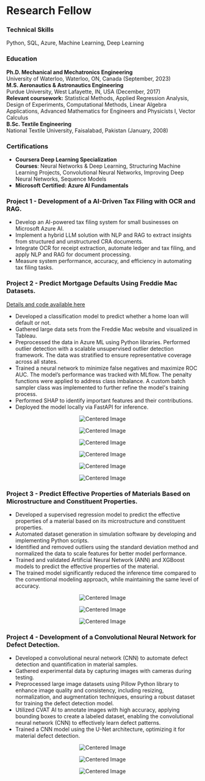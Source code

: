 # Research Fellow 

### Technical Skills <br>
Python, SQL, Azure, Machine Learning, Deep Learning

### Education  
**Ph.D. Mechanical and Mechatronics Engineering**  
University of Waterloo, Waterloo, ON, Canada (September, 2023)         
**M.S. Aeronautics & Astronautics Engineering**    
Purdue University, West Lafayette, IN, USA (December, 2017)            
<span style="font-size: 14px;"> **Relevant coursework:** Statistical Methods, Applied Regression Analysis, Design of Experiments, Computational Methods, Linear Algebra Applications, Advanced Mathematics for Engineers and Physicists I, Vector Calculus </span>   
**B.Sc. Textile Engineering**  
National Textile University, Faisalabad, Pakistan (January, 2008)     

### Certifications   
- <span style="font-size: 14px;"> **Coursera Deep Learning Specialization**  
<span style="font-size: 14px;"> **Courses**: Neural Networks & Deep Learning, Structuring Machine Learning Projects, Convolutional Neural Networks, Improving Deep Neural Networks, Sequence Models </span>  
- <span style="font-size: 14px;"> **Microsoft Certified: Azure AI Fundamentals**

### Project 1 - Development of a AI-Driven Tax Filing with OCR and RAG.
- <span style="font-size: 14px;"> Develop an AI-powered tax filing system for small businesses on Microsoft Azure AI. </span>
- <span style="font-size: 14px;"> Implement a hybrid LLM solution with NLP and RAG to extract insights from structured and unstructured CRA documents. </span>
- <span style="font-size: 14px;"> Integrate OCR for receipt extraction, automate ledger and tax filing, and apply NLP and RAG for document processing. </span>
- <span style="font-size: 14px;"> Measure system performance, accuracy, and efficiency in automating tax filing tasks. </span>

### Project 2 - Predict Mortgage Defaults Using Freddie Mac Datasets.
[Details and code available here](https://github.com/khizarrouf/End_to_End_Mortgage_Default_Project)
- <span style="font-size: 14px;"> Developed a classification model to predict whether a home loan will default or not. </span> 
- <span style="font-size: 14px;"> Gathered large data sets from the Freddie Mac website and visualized in Tableau. </span>
- <span style="font-size: 14px;"> Preprocessed the data in Azure ML using Python libraries. Performed outlier detection with a scalable unsupervised outlier detection framework. The data was stratified to ensure representative coverage across all states. </span>
- <span style="font-size: 14px;"> Trained a neural network to minimize false negatives and maximize ROC AUC. The model’s performance was tracked with MLflow. The penalty functions were applied to address class imbalance. A custom batch sampler class was implemented to further refine the model's training process. </span>
- <span style="font-size: 14px;"> Performed SHAP to identify important features and their contributions. </span>
- <span style="font-size: 14px;"> Deployed the model locally via FastAPI for inference. </span>

<p align="center">
  <img src="assets/images/Picture11.png" alt="Centered Image">
</p>

<p align="center">
  <img src="assets/images/Picture12.png" alt="Centered Image">
</p>

<p align="center">
  <img src="assets/images/Picture13.png" alt="Centered Image">
</p>

<p align="center">
  <img src="assets/images/Picture15.png" alt="Centered Image">
</p>

<p align="center">
  <img src="assets/images/Picture16.png" alt="Centered Image">
</p>

<p align="center">
  <img src="assets/images/Picture14.png" alt="Centered Image">
</p>


### Project 3 - Predict Effective Properties of Materials Based on Microstructure and Constituent Properties.
- <span style="font-size: 14px;"> Developed a supervised regression model to predict the effective properties of a material based on its microstructure and constituent properties. </span>
- <span style="font-size: 14px;"> Automated dataset generation in simulation software by developing and implementing Python scripts. </span>
- <span style="font-size: 14px;"> Identified and removed outliers using the standard deviation method and normalized the data to scale features for better model performance.  </span>
- <span style="font-size: 14px;"> Trained and validated Artificial Neural Network (ANN) and XGBoost models to predict the effective properties of the material. </span>
- <span style="font-size: 14px;"> The trained model significantly reduced the inference time compared to the conventional modeling approach, while maintaining the same level of accuracy. </span>

<p align="center">
  <img src="assets/images/Picture2.JPG" alt="Centered Image">
</p>

<p align="center">
  <img src="assets/images/Figure 20.JPG" alt="Centered Image">
</p>

<p align="center">
  <img src="assets/images/Figure 19.JPG" alt="Centered Image">
</p>

### Project 4 - Development of a Convolutional Neural Network for Defect Detection.
- <span style="font-size: 14px;"> Developed a convolutional neural network (CNN) to automate defect detection and quantification in material samples. </span>
- <span style="font-size: 14px;"> Gathered experimental data by capturing images with cameras during testing. </span>
- <span style="font-size: 14px;"> Preprocessed large image datasets using Pillow Python library to enhance image quality and consistency, including resizing, normalization, and augmentation techniques, ensuring a robust dataset for training the defect detection model. </span>
- <span style="font-size: 14px;"> Utilized CVAT AI to annotate images with high accuracy, applying bounding boxes to create a labeled dataset, enabling the convolutional neural network (CNN) to effectively learn defect patterns. </span>
- <span style="font-size: 14px;"> Trained a CNN model using the U-Net architecture, optimizing it for material defect detection. </span>

<p align="center">
  <img src="assets/images/Figure21.JPG" alt="Centered Image">
</p>

<p align="center">
  <img src="assets/images/Figure22.JPG" alt="Centered Image">
</p>

<p align="center">
  <img src="assets/images/Picture3.JPG" alt="Centered Image">
</p>

